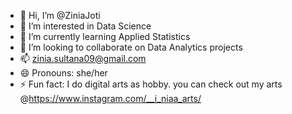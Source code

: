 - 👋 Hi, I’m @ZiniaJoti
- 👀 I’m interested in Data Science
- 🌱 I’m currently learning Applied Statistics
- 💞️ I’m looking to collaborate on Data Analytics projects
- 📫 zinia.sultana09@gmail.com
- 😄 Pronouns: she/her
- ⚡ Fun fact: I do digital arts as hobby. you can check out my arts @https://www.instagram.com/__i_niaa_arts/

<!---
ZiniaJoti/ZiniaJoti is a ✨ special ✨ repository because its `README.md` (this file) appears on your GitHub profile.
You can click the Preview link to take a look at your changes.
--->
